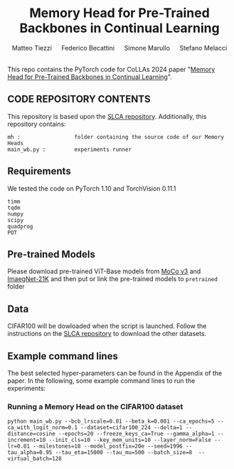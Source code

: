 
<div align="center">
  
  <div>
  <h1>Memory Head for Pre-Trained Backbones in Continual Learning</h1>
  </div>

  <div>
      Matteo Tiezzi &emsp; Federico Becattini &emsp; Simone Marullo &emsp; Stefano Melacci
  </div>
  <br/>

</div>


This repo contains the PyTorch code for CoLLAs 2024 paper "[Memory Head for Pre-Trained Backbones in Continual Learning](tba)".


CODE REPOSITORY CONTENTS
------------------------
This repository is based upon the [SLCA repository](https://github.com/GengDavid/SLCA).
Additionally, this repository contains:

    mh :                 folder containing the source code of our Memory Heads
    main_wb.py :         experiments runner

## Requirements
We tested the code on PyTorch 1.10 and TorchVision 0.11.1

    timm
    tqdm  
    numpy  
    scipy  
    quadprog  
    POT  

## Pre-trained Models
Please download pre-trained ViT-Base models from [MoCo v3](https://drive.google.com/file/d/1bshDu4jEKztZZvwpTVXSAuCsDoXwCkfy/view?usp=share_link) and [ImaegNet-21K](https://drive.google.com/file/d/1PcAOf0tJYs1FVDpj-7lrkSuwXTJXVmuk/view?usp=share_link) and then put or link the pre-trained models to ```pretrained``` folder

## Data 
CIFAR100 will be dowloaded when the script is launched. 
Follow the instructions on the [SLCA repository](https://github.com/GengDavid/SLCA) to download the other datasets.

## Example command lines 
The best selected hyper-parameters can be found in the Appendix of the paper. In the following, some example command lines
to run the experiments:

### Running a Memory Head on the CIFAR100 dataset
    python main_wb.py --bcb_lrscale=0.01 --beta_k=0.001 --ca_epochs=5 --ca_with_logit_norm=0.1 --dataset=cifar100_224 --delta=1 --distance=cosine --epochs=20 --freeze_keys_ca=True --gamma_alpha=1 --increment=10 --init_cls=10 --key_mem_units=10 --layer_norm=False --lr=0.01 --milestones=18 --model_postfix=20e --seed=1996 --tau_alpha=0.95 --tau_eta=15000 --tau_mu=500 --batch_size=8  --virtual_batch=128




